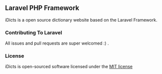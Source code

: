 ## Laravel PHP Framework
iDicts is a open source dictionary website based on the Laravel Framework. 

### Contributing To Laravel

All issues and pull requests are super welcomed :) .

### License

iDicts is open-sourced software licensed under the [MIT license](http://opensource.org/licenses/MIT)
